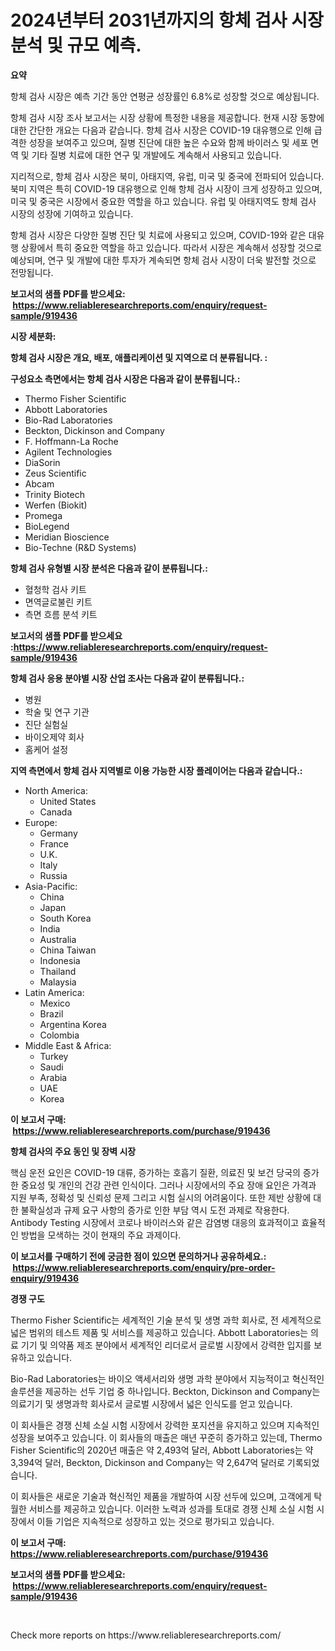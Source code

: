 <p><h1>2024년부터 2031년까지의 항체 검사 시장 분석 및 규모 예측.</h1></p><p><strong>요약</strong></p>
<p><p>항체 검사 시장은 예측 기간 동안 연평균 성장률인 6.8%로 성장할 것으로 예상됩니다. </p><p>항체 검사 시장 조사 보고서는 시장 상황에 특정한 내용을 제공합니다. 현재 시장 동향에 대한 간단한 개요는 다음과 같습니다. 항체 검사 시장은 COVID-19 대유행으로 인해 급격한 성장을 보여주고 있으며, 질병 진단에 대한 높은 수요와 함께 바이러스 및 세포 면역 및 기타 질병 치료에 대한 연구 및 개발에도 계속해서 사용되고 있습니다.</p><p>지리적으로, 항체 검사 시장은 북미, 아태지역, 유럽, 미국 및 중국에 전파되어 있습니다. 북미 지역은 특히 COVID-19 대유행으로 인해 항체 검사 시장이 크게 성장하고 있으며, 미국 및 중국은 시장에서 중요한 역할을 하고 있습니다. 유럽 및 아태지역도 항체 검사 시장의 성장에 기여하고 있습니다.</p><p>항체 검사 시장은 다양한 질병 진단 및 치료에 사용되고 있으며, COVID-19와 같은 대유행 상황에서 특히 중요한 역할을 하고 있습니다. 따라서 시장은 계속해서 성장할 것으로 예상되며, 연구 및 개발에 대한 투자가 계속되면 항체 검사 시장이 더욱 발전할 것으로 전망됩니다.</p></p>
<p><strong>보고서의 샘플 PDF를 받으세요: &nbsp;<a href="https://www.reliableresearchreports.com/enquiry/request-sample/919436">https://www.reliableresearchreports.com/enquiry/request-sample/919436</a></strong></p>
<p><strong>시장 세분화:</strong></p>
<p><strong> 항체 검사 시장은 개요, 배포, 애플리케이션 및 지역으로 더 분류됩니다. :</strong></p>
<p><strong>구성요소 측면에서는 항체 검사 시장은 다음과 같이 분류됩니다.:</strong></p>
<p><ul><li>Thermo Fisher Scientific</li><li>Abbott Laboratories</li><li>Bio-Rad Laboratories</li><li>Beckton, Dickinson and Company</li><li>F. Hoffmann-La Roche</li><li>Agilent Technologies</li><li>DiaSorin</li><li>Zeus Scientific</li><li>Abcam</li><li>Trinity Biotech</li><li>Werfen (Biokit)</li><li>Promega</li><li>BioLegend</li><li>Meridian Bioscience</li><li>Bio-Techne (R&D Systems)</li></ul></p>
<p><strong> 항체 검사 유형별 시장 분석은 다음과 같이 분류됩니다.:</strong></p>
<p><ul><li>혈청학 검사 키트</li><li>면역글로불린 키트</li><li>측면 흐름 분석 키트</li></ul></p>
<p><strong>보고서의 샘플 PDF를 받으세요 :<a href="https://www.reliableresearchreports.com/enquiry/request-sample/919436">https://www.reliableresearchreports.com/enquiry/request-sample/919436</a></strong></p>
<p><strong> 항체 검사 응용 분야별 시장 산업 조사는 다음과 같이 분류됩니다.:</strong></p>
<p><ul><li>병원</li><li>학술 및 연구 기관</li><li>진단 실험실</li><li>바이오제약 회사</li><li>홈케어 설정</li></ul></p>
<p><strong>지역 측면에서 항체 검사 지역별로 이용 가능한 시장 플레이어는 다음과 같습니다.:</strong></p>
<p><ul>
    <li>
        North America:
        <ul>
            <li>United States</li>
            <li>Canada</li>
        </ul>
    </li>
    <li>
        Europe:
        <ul>
            <li>Germany</li>
            <li>France</li>
            <li>U.K.</li>
            <li>Italy</li>
            <li>Russia</li>
        </ul>
    </li>
    <li>
        Asia-Pacific:
        <ul>
            <li>China</li>
            <li>Japan</li>
            <li>South Korea</li>
            <li>India</li>
            <li>Australia</li>
            <li>China Taiwan</li>
            <li>Indonesia</li>
            <li>Thailand</li>
            <li>Malaysia</li>
        </ul>
    </li>
    <li>
        Latin America:
        <ul>
            <li>Mexico</li>
            <li>Brazil</li>
            <li>Argentina Korea</li>
            <li>Colombia</li>
        </ul>
    </li>
    <li>
        Middle East & Africa:
        <ul>
            <li>Turkey</li>
            <li>Saudi</li>
            <li>Arabia</li>
            <li>UAE</li>
            <li>Korea</li>
        </ul>
    </li>
    </ul></p>
<p><strong>이 보고서 구매: &nbsp;<a href="https://www.reliableresearchreports.com/purchase/919436">https://www.reliableresearchreports.com/purchase/919436</a></strong></p>
<p><strong>항체 검사의 주요 동인 및 장벽 시장</strong></p>
<p><p>핵심 운전 요인은 COVID-19 대류, 증가하는 호흡기 질환, 의료진 및 보건 당국의 증가한 중요성 및 개인의 건강 관련 인식이다. 그러나 시장에서의 주요 장애 요인은 가격과 지원 부족, 정확성 및 신뢰성 문제 그리고 시험 실시의 어려움이다. 또한 제반 상황에 대한 불확실성과 규제 요구 사항의 증가로 인한 부담 역시 도전 과제로 작용한다. Antibody Testing 시장에서 코로나 바이러스와 같은 감염병 대응의 효과적이고 효율적인 방법을 모색하는 것이 현재의 주요 과제이다.</p></p>
<p><strong>이 보고서를 구매하기 전에 궁금한 점이 있으면 문의하거나 공유하세요.: &nbsp;<a href="https://www.reliableresearchreports.com/enquiry/pre-order-enquiry/919436">https://www.reliableresearchreports.com/enquiry/pre-order-enquiry/919436</a></strong></p>
<p><strong>경쟁 구도</strong></p>
<p><p>Thermo Fisher Scientific는 세계적인 기술 분석 및 생명 과학 회사로, 전 세계적으로 넓은 범위의 테스트 제품 및 서비스를 제공하고 있습니다. Abbott Laboratories는 의료 기기 및 의약품 제조 분야에서 세계적인 리더로서 글로벌 시장에서 강력한 입지를 보유하고 있습니다.</p><p>Bio-Rad Laboratories는 바이오 액세서리와 생명 과학 분야에서 지능적이고 혁신적인 솔루션을 제공하는 선두 기업 중 하나입니다. Beckton, Dickinson and Company는 의료기기 및 생명과학 회사로서 글로벌 시장에서 넓은 인식도를 얻고 있습니다.</p><p>이 회사들은 경쟁 신체 소실 시험 시장에서 강력한 포지션을 유지하고 있으며 지속적인 성장을 보여주고 있습니다. 이 회사들의 매출은 매년 꾸준히 증가하고 있는데, Thermo Fisher Scientific의 2020년 매출은 약 2,493억 달러, Abbott Laboratories는 약 3,394억 달러, Beckton, Dickinson and Company는 약 2,647억 달러로 기록되었습니다.</p><p>이 회사들은 새로운 기술과 혁신적인 제품을 개발하여 시장 선두에 있으며, 고객에게 탁월한 서비스를 제공하고 있습니다. 이러한 노력과 성과를 토대로 경쟁 신체 소실 시험 시장에서 이들 기업은 지속적으로 성장하고 있는 것으로 평가되고 있습니다.</p></p>
<p><strong>이 보고서 구매: &nbsp; <a href="https://www.reliableresearchreports.com/purchase/919436">https://www.reliableresearchreports.com/purchase/919436</a></strong></p>
<p><strong>보고서의 샘플 PDF를 받으세요: &nbsp;<a href="https://www.reliableresearchreports.com/enquiry/request-sample/919436">https://www.reliableresearchreports.com/enquiry/request-sample/919436</a></strong><strong></strong></p>
<p>&nbsp;</p>
<p>Check more reports on https://www.reliableresearchreports.com/</p>